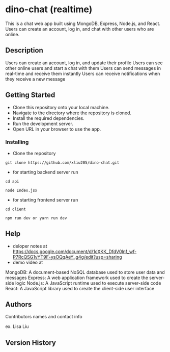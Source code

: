 # dino-chat (realtime)

This is a chat web app built using MongoDB, Express, Node.js, and React. 
Users can create an account, log in, and chat with other users who are online.

## Description

Users can create an account, log in, and update their profile
Users can see other online users and start a chat with them
Users can send messages in real-time and receive them instantly
Users can receive notifications when they receive a new message




## Getting Started
* Clone this repository onto your local machine.
* Navigate to the directory where the repository is cloned.
* Install the required dependencies.
* Run the development server.
* Open URL in your browser to use the app.

### Installing

* Clone the repository
```
git clone https://github.com/xliu205/dino-chat.git
```
* for starting backend server run
```
cd api
```
```
node Index.jsx
```
* for starting frontend server run
```
cd client
```
```
npm run dev or yarn run dev
```


## Help

* deloper notes at https://docs.google.com/document/d/1cXKK_DfdV0lnf_wf-P7RcQSG1vYT9F-ysOQqAeY_g4g/edit?usp=sharing
* demo video at 

MongoDB: A document-based NoSQL database used to store user data and messages
Express: A web application framework used to create the server-side logic
Node.js: A JavaScript runtime used to execute server-side code
React: A JavaScript library used to create the client-side user interface



## Authors

Contributors names and contact info

ex. Lisa Liu


## Version History




